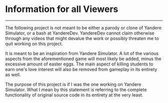 # Information for all Viewers
----
The following project is not meant to be either a parody or clone of Yandere Simulator, or a bash at YandereDev.
YandereDev cannot claim otherwise through any videos that might devalue the work or possibly threaten me to quit working on this project.

It is meant to be an inspiration from Yandere Simulator.
A lot of the various aspects from the aforementioned game will most likely be added, minus the excessive amount of easter eggs.
The main aspect of killing students to earn one's love interest will also be removed from gameplay in its entirety as well.

The purpose of this project is if I was the one working on Yandere Simulator.
What I mean by this statement is referring to the complete functionality of original source code in its entirety at the very least.
